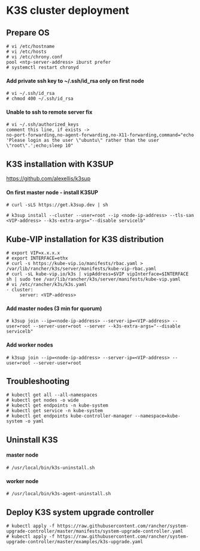 # K3S cluster deployment
## Prepare OS
```
# vi /etc/hostname
# vi /etc/hosts
# vi /etc/chrony.conf
pool <ntp-server-address> iburst prefer
# systemctl restart chronyd
```

#### Add private ssh key to ~/.ssh/id_rsa only on first node
```
# vi ~/.ssh/id_rsa
# chmod 400 ~/.ssh/id_rsa
```

#### Unable to ssh to remote server fix
```
# vi ~/.ssh/authorized_keys
comment this line, if exists ->
no-port-forwarding,no-agent-forwarding,no-X11-forwarding,command="echo 'Please login as the user \"ubuntu\" rather than the user \"root\".';echo;sleep 10"
```

## K3S installation with K3SUP
https://github.com/alexellis/k3sup

#### On first master node - install K3SUP
```
# curl -sLS https://get.k3sup.dev | sh

# k3sup install --cluster --user=root --ip <node-ip-address> --tls-san <VIP-address> --k3s-extra-args="--disable servicelb"
```

## Kube-VIP installation for K3S distribution
```
# export VIP=x.x.x.x
# export INTERFACE=ethx
# curl -s https://kube-vip.io/manifests/rbac.yaml > /var/lib/rancher/k3s/server/manifests/kube-vip-rbac.yaml
# curl -sL kube-vip.io/k3s | vipAddress=$VIP vipInterface=$INTERFACE sh | sudo tee /var/lib/rancher/k3s/server/manifests/kube-vip.yaml
# vi /etc/rancher/k3s/k3s.yaml
- cluster:
     server: <VIP-address>
```

#### Add master nodes (3 min for quorum)
```
# k3sup join --ip=<node-ip-address> --server-ip=<VIP-address> --user=root --server-user=root --server --k3s-extra-args="--disable servicelb"
```

#### Add worker nodes
```
# k3sup join --ip=<node-ip-address> --server-ip=<VIP-address> --user=root --server-user=root
```

## Troubleshooting
```
# kubectl get all --all-namespaces
# kubectl get nodes -o wide
# kubectl get endpoints -n kube-system
# kubectl get service -n kube-system
# kubectl get endpoints kube-controller-manager --namespace=kube-system -o yaml
```

## Uninstall K3S

#### master node
```
# /usr/local/bin/k3s-uninstall.sh
```

#### worker node
```
# /usr/local/bin/k3s-agent-uninstall.sh
```

## Deploy K3S system upgrade controller
```
# kubectl apply -f https://raw.githubusercontent.com/rancher/system-upgrade-controller/master/manifests/system-upgrade-controller.yaml
# kubectl apply -f https://raw.githubusercontent.com/rancher/system-upgrade-controller/master/examples/k3s-upgrade.yaml
```
